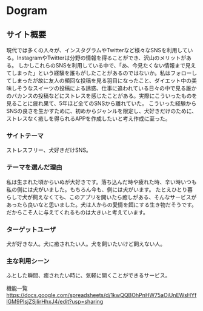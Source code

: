 # Dogram

## サイト概要
現代では多くの人々が、インスタグラムやTwitterなど様々なSNSを利用している。InstagramやTwitterは分野の情報を得ることができ、沢山のメリットがある。
しかしこれらのSNSを利用している中で、「あ、今見たくない情報まで見えてしまった」という経験を誰もがしたことがあるのではないか。私はフォローしてしまったが故に友人の頻回な投稿を見る羽目になったこと、ダイエット中の美味しそうなスイーツの投稿による誘惑、仕事に追われている日々の中で見る誰かのバカンスの投稿などにストレスを感じたことがある。実際にこういったものを見ることに疲れ果て、5年ほど全てのSNSから離れていた。
こういった経験からSNSの良さを生かすために、初めからジャンルを限定し、犬好きだけのために、ストレスなく癒しを得られるAPPを作成したいと考え作成に至った。

### サイトテーマ
ストレスフリー、犬好きだけSNS。

### テーマを選んだ理由
私は生まれた頃からいぬが大好きです。落ち込んだ時や疲れた時、辛い時いつも私の側には犬がいました。もちろん今も、側には犬がいます。
たとえひとり暮らしで犬が飼えなくても、このアプリを開いたら癒しがある、そんなサービスがあったら良いなと思いました。犬は人からの愛情を餌にする生き物だそうです。だからこそ人に与えてくれるものは大きいと考えています。

### ターゲットユーザ
犬が好きな人。犬に癒されたい人。犬を飼いたいけど飼えない人。

### 主な利用シーン
ふとした瞬間、癒されたい時に、気軽に開くことができるサービス。



機能一覧
https://docs.google.com/spreadsheets/d/1kwQQBOhPnHW75aOiUnEWsHYflGM9PIsjZSjIirHhxJ4/edit?usp=sharing
